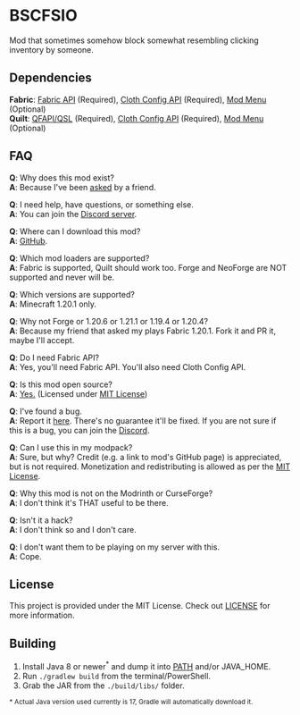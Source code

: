 # BSCFSIO

Mod that sometimes somehow block somewhat resembling clicking inventory by someone.

## Dependencies

**Fabric**: [Fabric API](https://modrinth.com/mod/fabric-api) (Required),
[Cloth Config API](https://modrinth.com/mod/cloth-config) (Required),
[Mod Menu](https://modrinth.com/mod/modmenu) (Optional)  
**Quilt**: [QFAPI/QSL](https://modrinth.com/mod/qsl) (Required),
[Cloth Config API](https://modrinth.com/mod/cloth-config) (Required),
[Mod Menu](https://modrinth.com/mod/modmenu) (Optional)

## FAQ

**Q**: Why does this mod exist?  
**A**: Because I've been [asked](https://i.imgur.com/5Nz1QRo.png) by a friend.

**Q**: I need help, have questions, or something else.  
**A**: You can join the [Discord server](https://discord.gg/Q6saSVSuYQ).

**Q**: Where can I download this mod?  
**A**: [GitHub](https://github.com/VidTu/BSCFSIO).

**Q**: Which mod loaders are supported?  
**A**: Fabric is supported, Quilt should work too. Forge and NeoForge are NOT supported and never will be.

**Q**: Which versions are supported?    
**A**: Minecraft 1.20.1 only.

**Q**: Why not Forge or 1.20.6 or 1.21.1 or 1.19.4 or 1.20.4?  
**A**: Because my friend that asked my plays Fabric 1.20.1. Fork it and PR it, maybe I'll accept.

**Q**: Do I need Fabric API?    
**A**: Yes, you'll need Fabric API. You'll also need Cloth Config API.

**Q**: Is this mod open source?    
**A**: [Yes.](https://github.com/VidTu/BSCFSIO) (Licensed
under [MIT License](https://github.com/VidTu/BSCFSIO/blob/main/LICENSE))

**Q**: I've found a bug.  
**A**: Report it [here](https://github.com/VidTu/BSCFSIO/issues). There's no guarantee it'll be fixed.
If you are not sure if this is a bug, you can join the [Discord](https://discord.gg/Q6saSVSuYQ).

**Q**: Can I use this in my modpack?  
**A**: Sure, but why? Credit (e.g. a link to mod's GitHub page) is appreciated, but is not required.
Monetization and redistributing is allowed as per the [MIT License](https://github.com/VidTu/BSCFSIO/blob/main/LICENSE).

**Q**: Why this mod is not on the Modrinth or CurseForge?  
**A**: I don't think it's THAT useful to be there.

**Q**: Isn't it a hack?  
**A**: I don't think so and I don't care.

**Q**: I don't want them to be playing on my server with this.  
**A**: Cope.

## License

This project is provided under the MIT License.
Check out [LICENSE](https://github.com/VidTu/BSCFSIO/blob/main/LICENSE) for more information.

## Building

1. Install Java 8 or newer<sup>*</sup> and dump it into [PATH](https://en.wikipedia.org/wiki/PATH_(variable)) and/or JAVA_HOME.
2. Run `./gradlew build` from the terminal/PowerShell.
3. Grab the JAR from the `./build/libs/` folder.

<sup>* Actual Java version used currently is 17, Gradle will automatically download it.</sup>
